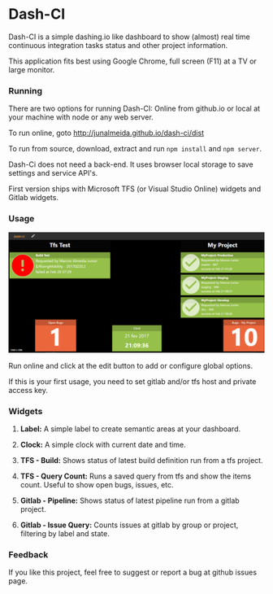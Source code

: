 # Dash-CI

Dash-CI is a simple dashing.io like dashboard to show (almost) real time continuous integration tasks status and other project information.  

This application fits best using Google Chrome, full screen (F11) at a TV or large monitor. 




### Running

There are two options for running Dash-CI: Online from github.io or local at your machine with node or any web server. 

To run online, goto http://junalmeida.github.io/dash-ci/dist

To run from source, download, extract and run `npm install` and `npm server`.


Dash-Ci does not need a back-end. It uses browser local storage to save settings and service API's.

First version ships with Microsoft TFS (or Visual Studio Online) widgets and Gitlab widgets. 


### Usage

![Demo](docs/print-1.png "Demo")

Run online and click at the edit button to add or configure global options.

If this is your first usage, you need to set gitlab and/or tfs host and private access key. 

### Widgets 

1. **Label:**  A simple label to create semantic areas at your dashboard.
2. **Clock:**  A simple clock with current date and time.

3. **TFS - Build:** Shows status of latest build definition run from a tfs project.
4. **TFS - Query Count:** Runs a saved query from tfs and show the items count. Useful to show open bugs, issues, etc.

5. **Gitlab - Pipeline:** Shows status of latest pipeline run from a gitlab project.
6. **Gitlab - Issue Query:** Counts issues at gitlab by group or project, filtering by label and state.


### Feedback

If you like this project, feel free to suggest or report a bug at github issues page. 

